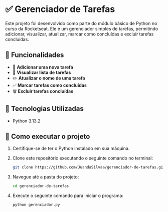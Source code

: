 # ✅ Gerenciador de Tarefas

Este projeto foi desenvolvido como parte do módulo básico de Python no curso da Rocketseat. Ele é um gerenciador simples de tarefas, permitindo adicionar, visualizar, atualizar, marcar como concluídas e excluir tarefas concluídas.

## 📌 Funcionalidades

- 📝 **Adicionar uma nova tarefa**
- 👀 **Visualizar lista de tarefas**
- ✏️ **Atualizar o nome de uma tarefa**
- ✅ **Marcar tarefas como concluídas**
- 🗑 **Excluir tarefas concluídas**

## 🚀 Tecnologias Utilizadas

- Python 3.13.2

## 📂 Como executar o projeto

1. Certifique-se de ter o Python instalado em sua máquina.
2. Clone este repositório executando o seguinte comando no terminal:

   ```bash
   git clone https://github.com/JuandaSilvaa/gerenciador-de-tarefas.git
   ```

3. Navegue até a pasta do projeto:

   ```bash
   cd gerenciador-de-tarefas
   ```

4. Execute o seguinte comando para iniciar o programa:

   ```bash
   python gerenciador.py
   ```

